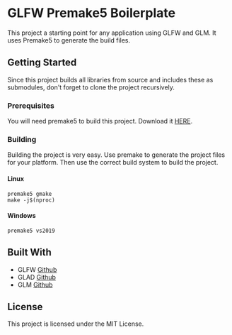 # GLFW Premake5 Boilerplate

This project a starting point for any application using GLFW and GLM. It uses Premake5 to generate the build files. 

## Getting Started

Since this project builds all libraries from source and includes these as submodules, don't forget to clone the project recursively.

### Prerequisites
You will need premake5 to build this project. Download it [HERE](https://premake.github.io/download/html#v5).


### Building
Building the project is very easy. Use premake to generate the project files for your platform. Then use the correct build system to build the project.

#### Linux

```
premake5 gmake
make -j$(nproc)
```

#### Windows

```
premake5 vs2019
```

## Built With
- GLFW [Github](https://github.com/glfw/glfw)
- GLAD [Github](https://github.com/Dav1dde/glad)
- GLM  [Github](https://github.com/g-truc/glm)

## License

This project is licensed under the MIT License.
